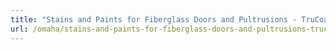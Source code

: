 ```yaml
---
title: "Stains and Paints for Fiberglass Doors and Pultrusions - TruCoat"
url: /omaha/stains-and-paints-for-fiberglass-doors-and-pultrusions-trucoat/
---
```

